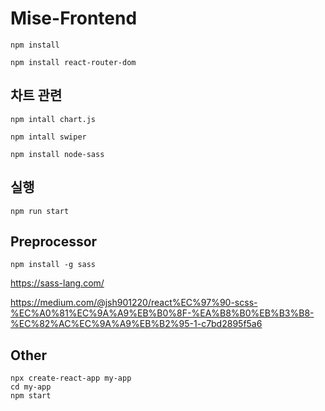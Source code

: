 # Mise-Frontend

```
npm install
```

```
npm install react-router-dom
```

## 차트 관련
```
npm intall chart.js
```
```
npm intall swiper
```
```
npm install node-sass
```

## 실행

```
npm run start
```


## Preprocessor
```
npm install -g sass
```
https://sass-lang.com/  

https://medium.com/@jsh901220/react%EC%97%90-scss-%EC%A0%81%EC%9A%A9%EB%B0%8F-%EA%B8%B0%EB%B3%B8-%EC%82%AC%EC%9A%A9%EB%B2%95-1-c7bd2895f5a6


## Other
```
npx create-react-app my-app
cd my-app
npm start
```

